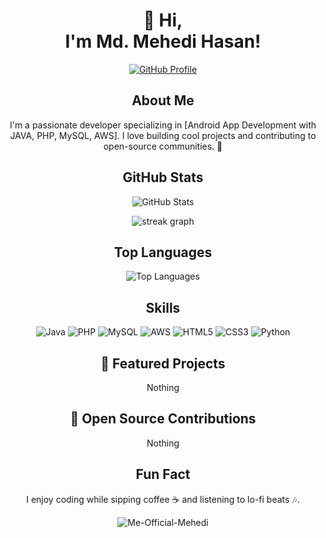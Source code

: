 <!-- Title Section -->
<!-- Title Section -->
<h1 align="center">👋 Hi, <br>I'm Md. Mehedi Hasan!</h1>

<p align="center">
  

<p align="center">
  <a href="https://github.com/Me-Official-Mehedi"><img src="https://img.shields.io/badge/GitHub-Profile-blue?style=for-the-badge&logo=github" alt="GitHub Profile"></a>
</p>

<p align="center">

<!-- About Me -->
<h2 align="center">About Me</h2>
<p align="center">
  I'm a passionate developer specializing in [Android App Development with JAVA, PHP, MySQL, AWS]. I love building cool projects and contributing to open-source communities. 🚀
</p>


<p align="center">

<!-- GitHub Stats -->
<h2 align="center">GitHub Stats</h2>
<p align="center">
  <img src="https://github-readme-stats.vercel.app/api?username=Me-Official-Mehedi&show_icons=true&theme=radical" alt="GitHub Stats">
</p>

<p align="center">

<div align="center">
  <img src="https://github-readme-streak-stats-eight.vercel.app/?user=Me-Official-Mehedi&locale=en&mode=daily&theme=dark&hide_border=false&border_radius=5&order=3" alt="streak graph"  />
</div>
</div>

<p align="center">

<!-- Top Languages -->
<h2 align="center">Top Languages</h2>
<p align="center">
  <img src="https://github-readme-stats.vercel.app/api/top-langs/?username=Me-Official-Mehedi&layout=compact&theme=radical" alt="Top Languages">
</p>

<p align="center">

<!-- Skills -->
<h2 align="center">Skills</h2>
<p align="center">
  <img src="https://img.shields.io/badge/Java-007396?style=for-the-badge&logo=java&logoColor=white" alt="Java">
  <img src="https://img.shields.io/badge/PHP-777BB4?style=for-the-badge&logo=php&logoColor=white" alt="PHP">
  <img src="https://img.shields.io/badge/MySQL-4479A1?style=for-the-badge&logo=mysql&logoColor=white" alt="MySQL">
  <img src="https://img.shields.io/badge/AWS-232F3E?style=for-the-badge&logo=amazon-aws&logoColor=white" alt="AWS">
  <img src="https://img.shields.io/badge/HTML5-E34F26?style=for-the-badge&logo=html5&logoColor=white" alt="HTML5">
  <img src="https://img.shields.io/badge/CSS3-1572B6?style=for-the-badge&logo=css3&logoColor=white" alt="CSS3">
  <img src="https://img.shields.io/badge/Python-3776AB?style=for-the-badge&logo=python&logoColor=white" alt="Python">
</p>

<p align="center">
  
<!-- Featured Projects -->
<h2 align="center">🚀 Featured Projects</h2>
<p align="center">
Nothing
</p>


<!-- Open Source Contributions -->
<h2 align="center">🤝 Open Source Contributions</h2>
<p align="center">
Nothing
</p>

<p align="center">

<!-- Fun Fact -->
<h2 align="center">Fun Fact</h2>
<p align="center">
  I enjoy coding while sipping coffee ☕ and listening to lo-fi beats 🎶.
</p>


<p align="center">
  <img src="https://komarev.com/ghpvc/?username=Me-Official-Mehedi&label=Profile%20views&color=0e75b6&style=flat" alt="Me-Official-Mehedi" />
</p>
